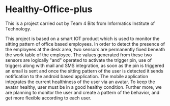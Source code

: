 # Healthy-Office-plus

This is a project carried out by Team 4 Bits from Informatics Institute of Technology.

This project is based on a smart IOT product which is used to monitor the sitting pattern of office based employees. In order to detect the presence of the employees at the desk area, two sensors are permanently fixed beneath the work table of the employee. The values generated from these two sensors are logically "and" operated to activate the trigger pin, use of triggers along with mail and SMS integration, as soon as the pin is triggered an email is sent and once the sitting pattern of the user is detected it sends notification to the android based application. The mobile application integrates the current healthiness of the user via an avatar. To keep the avatar healthy, user must be in a good healthy condition. Further more, we are planning to monitor the user and create a pattern of the behavior, and get more flexible according to each user.
